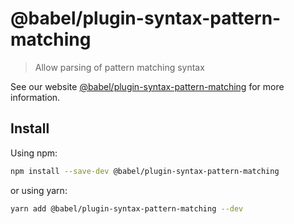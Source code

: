 # @babel/plugin-syntax-pattern-matching

> Allow parsing of pattern matching syntax

See our website [@babel/plugin-syntax-pattern-matching](https://babeljs.io/docs/en/babel-plugin-syntax-pattern-matching) for more information.

## Install

Using npm:

```sh
npm install --save-dev @babel/plugin-syntax-pattern-matching
```

or using yarn:

```sh
yarn add @babel/plugin-syntax-pattern-matching --dev
```
